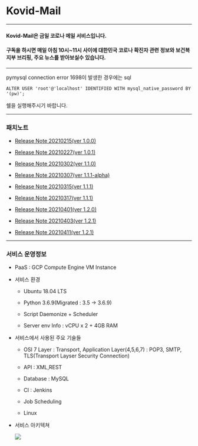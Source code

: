 Kovid-Mail
===
***

#### Kovid-Mail은 금일 코로나 메일 서비스입니다.

#### 구독을 하시면 매일 아침 10시~11시 사이에 대한민국 코로나 확진자 관련 정보와 보건복지부 브리핑, 주요 뉴스를 받아보실수 있습니다.

***
pymysql connection error 1698이 발생한 경우에는 sql
    
    ALTER USER 'root'@'localhost' IDENTIFIED WITH mysql_native_password BY '(pw)'; 

쉘을 실행해주시기 바랍니다.
***
### 패치노트

- [Release Note 20210215(ver 1.0.0)]()

- [Release Note 20210227(ver 1.0.1)]()

- [Release Note 20210302(ver 1.1.0)]()

- [Release Note 20210307(ver 1.1.1-alpha)]()

- [Release Note 20210315(ver 1.1.1)]()

- [Release Note 20210317(ver 1.1.1)]()

- [Release Note 20210401(ver 1.2.0)]()

- [Release Note 20210403(ver 1.2.1)]()

- [Release Note 20210411(ver 1.2.1)]()

***

### 서비스 운영정보

- PaaS : GCP Compute Engine VM Instance

- 서비스 환경

  - Ubuntu 18.04 LTS

  - Python 3.6.9(Migrated : 3.5 -> 3.6.9)

  - Script Daemonize + Scheduler

  - Server env Info : vCPU x 2 + 4GB RAM

- 서비스에서 사용된 주요 기술들

  - OSI 7 Layer : Transport, Application Layer(4,5,6,7) : POP3, SMTP, TLS(Transport Layser Security Connection)

  - API : XML,REST

  - Database : MySQL

  - CI : Jenkins

  - Job Scheduling

  - Linux

- 서비스 아키텍쳐

  ![](img/13.png)
